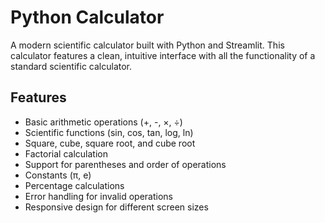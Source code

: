# Python Calculator

A modern scientific calculator built with Python and Streamlit. This calculator features a clean, intuitive interface with all the functionality of a standard scientific calculator.


## Features

- Basic arithmetic operations (+, -, ×, ÷)
- Scientific functions (sin, cos, tan, log, ln)
- Square, cube, square root, and cube root
- Factorial calculation
- Support for parentheses and order of operations
- Constants (π, e)
- Percentage calculations
- Error handling for invalid operations
- Responsive design for different screen sizes
